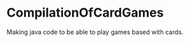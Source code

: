 CompilationOfCardGames
======================

Making java code to be able to play games based with cards.
